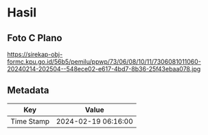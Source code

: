 # Hasil

## Foto C Plano

https://sirekap-obj-formc.kpu.go.id/56b5/pemilu/ppwp/73/06/08/10/11/7306081011060-20240214-202504--548ece02-e617-4bd7-8b36-25f43ebaa078.jpg


## Metadata

| Key        | Value               |
| ---------- | ------------------- |
| Time Stamp | 2024-02-19 06:16:00 |



